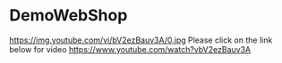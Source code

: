 # DemoWebShop
https://img.youtube.com/vi/bV2ezBauv3A/0.jpg
Please click on the link below for video
https://www.youtube.com/watch?vbV2ezBauv3A

